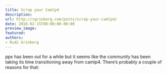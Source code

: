 ```yaml
---
title: Scrap your Camlp4
description:
url: http://rgrinberg.com/posts/scrap-your-camlp4/
date: 2016-02-15T00:00:00-00:00
preview_image:
featured:
authors:
- Rudi Grinberg
---
```


<p>ppx has been out for a while but it seems like the community has been
taking its time transitioning away from camlp4. There&rsquo;s probably a
couple of reasons for that:</p>

